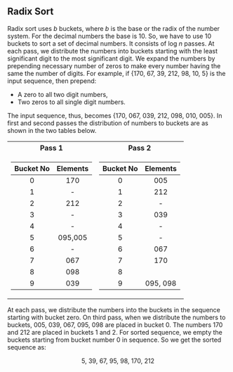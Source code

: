 ## Radix Sort

Radix sort uses <i>b</i> buckets, where <i>b</i> is the base or the radix of the number system. 
For the decimal numbers the base is 10. So, we have to use 10 buckets to sort a set of decimal numbers.
It consists of log <i>n</i> passes. At each pass, we distribute the numbers into buckets starting
with the least significant digit to the most significant digit. We expand the numbers by 
prepending necessary number of zeros to make every number having the same the number of digits. 
For example, if {170, 67, 39, 212, 98, 10, 5} is the input sequence, then prepend:

- A zero to all two digit numbers, 
- Two zeros to all single digit numbers.

The input sequence, thus, becomes {170, 067, 039, 212, 098, 010, 005}. In first and second passes
the distribution of numbers to buckets are as shown in the two tables below.

<center>

  <table>
    <tr><th>Pass 1 </th><th>Pass 2</th></tr>
<tr><td>

|  Bucket No | Elements |
|:--:|:--:|
|0        | 170        |
|1        | -          |
| 2       | 212        |
| 3       | -          |
| 4       | -          |
|5        | 095,005    |
| 6       |     -      |
| 7       | 067        |
| 8       | 098        |
| 9       | 039        |

</td><td>

|  Bucket No | Elements |
|:--:|:--:|
|0        | 005     |
|1        | 212     |
| 2       | -       |
| 3       | 039     |
| 4       | -       |
|5        | -       |
| 6       |  067    |
| 7       |  170    |
| 8       |         |
| 9       | 095, 098 |


</td></tr> </table>

</center>
At each pass, we distribute the numbers into the buckets in the sequence starting with bucket zero.
On third pass, when we distribute the numbers to buckets, 005, 039, 067, 095, 098 are placed in
bucket 0. The numbers 170 and 212 are placed in buckets 1 and 2. For sorted sequence, we empty
the buckets starting from bucket number 0 in sequence. So we get the sorted sequence as:

<p style="text-align:center">
  5, 39, 67, 95, 98, 170, 212
</p>

